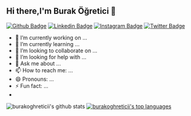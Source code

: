 ## Hi there,I'm Burak Öğretici 👋

[![Github Badge](https://img.shields.io/badge/-Github-000?style=quare&labelColor=000&logo=Github&logoColor=white&link=link)](https://github.com/burakogreticii) 
[![Linkedin Badge](https://img.shields.io/badge/-Linkedin-1988FF?style=flat-quare&labelColor=1988FF&logo=Linkedin&logoColor=white&link=link)](https://www.linkedin.com/in/burakogreticii/)
[![Instagram Badge](https://img.shields.io/badge/-Instagram-C13584?style=flat-quare&labelColor=C13584&logo=instagram&logoColor=white&link=link)](https://www.instagram.com/burakogreticii/?hl=tr) 
[![Twitter Badge](https://img.shields.io/badge/-Twitter-1FECFF?style=flat-quare&labelColor=1FECFF&logo=Twitter&logoColor=white&link=link)](https://twitter.com/burakogreticii) 

- 🔭 I’m currently working on ...
- 🌱 I’m currently learning ...
- 👯 I’m looking to collaborate on ...
- 🤔 I’m looking for help with ...
- 💬 Ask me about ...
- 📫 How to reach me: ...
- 😄 Pronouns: ...
- ⚡ Fun fact: ...
- 
![burakoghreticii's github stats](https://github-readme-stats.vercel.app/api?username=burakogreticii&show_icons=true&theme=merko)
[![burakoghreticii's top languages](https://github-readme-stats.vercel.app/api/top-langs/?username=burakogreticii&theme=blue-green)](https://github.com/burakogreticii/github-readme-stats)



